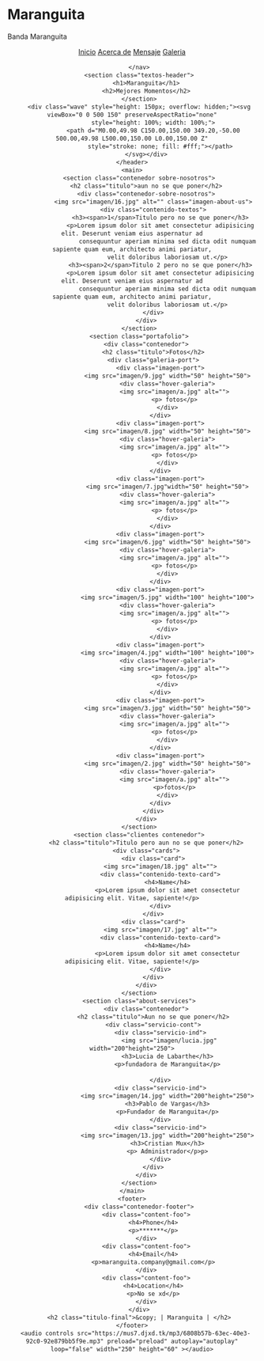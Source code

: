 # Maranguita
Banda Maranguita
<!DOCTYPE html>
<html lang="es">

<head>
    <meta charset="UTF-8">
    <meta name="viewport" content="width=device-width, initial-scale=1.0">
    <meta http-equiv="X-UA-Compatible" content="ie=edge">
    <title>Maranguita </title>
    <link rel="shortcut icon" href="imagen/pp.jpg" type="image/x-icon">
    <link rel="stylesheet" href="css/estilos.css">
    <link href="https://fonts.googleapis.com/css?family=Open+Sans:300,400,700,800&display=swap" rel="stylesheet"> 
</head>

<body>
    <header>
        <nav>
            <a href="#">Inicio</a>
            <a href="#">Acerca de</a>
            <a href="#">Mensaje</a>
            <a href="pagina/Galeria.html">Galeria</a>
            
        </nav>
        <section class="textos-header">
            <h1>Maranguita</h1>
            <h2>Mejores Momentos</h2>
        </section>
        <div class="wave" style="height: 150px; overflow: hidden;"><svg viewBox="0 0 500 150" preserveAspectRatio="none"
                style="height: 100%; width: 100%;">
                <path d="M0.00,49.98 C150.00,150.00 349.20,-50.00 500.00,49.98 L500.00,150.00 L0.00,150.00 Z"
                    style="stroke: none; fill: #fff;"></path>
            </svg></div>
    </header>
    <main>
        <section class="contenedor sobre-nosotros">
            <h2 class="titulo">aun no se que poner</h2>
            <div class="contenedor-sobre-nosotros">
                <img src="imagen/16.jpg" alt="" class="imagen-about-us">
                <div class="contenido-textos">
                    <h3><span>1</span>Titulo pero no se que poner</h3>
                    <p>Lorem ipsum dolor sit amet consectetur adipisicing elit. Deserunt veniam eius aspernatur ad
                        consequuntur aperiam minima sed dicta odit numquam sapiente quam eum, architecto animi pariatur,
                        velit doloribus laboriosam ut.</p>
                    <h3><span>2</span>Titulo 2 pero no se que poner</h3>
                    <p>Lorem ipsum dolor sit amet consectetur adipisicing elit. Deserunt veniam eius aspernatur ad
                        consequuntur aperiam minima sed dicta odit numquam sapiente quam eum, architecto animi pariatur,
                        velit doloribus laboriosam ut.</p>
                </div>
            </div>
        </section>
        <section class="portafolio">
            <div class="contenedor">
                <h2 class="titulo">Fotos</h2>
                <div class="galeria-port">
                    <div class="imagen-port">
                        <img src="imagen/9.jpg" width="50" height="50">
                        <div class="hover-galeria">
                            <img src="imagen/a.jpg" alt="">
                            <p> fotos</p>
                        </div>
                    </div>
                    <div class="imagen-port">
                        <img src="imagen/8.jpg" width="50" height="50">
                        <div class="hover-galeria">
                            <img src="imagen/a.jpg" alt="">
                            <p> fotos</p>
                        </div>
                    </div>
                    <div class="imagen-port">
                        <img src="imagen/7.jpg"width="50" height="50">
                        <div class="hover-galeria">
                            <img src="imagen/a.jpg" alt="">
                            <p> fotos</p>
                        </div>
                    </div>
                    <div class="imagen-port">
                        <img src="imagen/6.jpg" width="50" height="50">
                        <div class="hover-galeria">
                            <img src="imagen/a.jpg" alt="">
                            <p> fotos</p>
                        </div>
                    </div>
                    <div class="imagen-port">
                        <img src="imagen/5.jpg" width="100" height="100">
                        <div class="hover-galeria">
                            <img src="imagen/a.jpg" alt="">
                            <p> fotos</p>
                        </div>
                    </div>
                    <div class="imagen-port">
                        <img src="imagen/4.jpg" width="100" height="100">
                        <div class="hover-galeria">
                            <img src="imagen/a.jpg" alt="">
                            <p> fotos</p>
                        </div>
                    </div>
                    <div class="imagen-port">
                        <img src="imagen/3.jpg" width="50" height="50">
                        <div class="hover-galeria">
                            <img src="imagen/a.jpg" alt="">
                            <p> fotos</p>
                        </div>
                    </div>
                    <div class="imagen-port">
                        <img src="imagen/2.jpg" width="50" height="50">
                        <div class="hover-galeria">
                            <img src="imagen/a.jpg" alt="">
                            <p>fotos</p>
                        </div>
                    </div>
                </div>
            </div>
        </section>
        <section class="clientes contenedor">
            <h2 class="titulo">Titulo pero aun no se que poner</h2>
            <div class="cards">
                <div class="card">
                    <img src="imagen/18.jpg" alt="">
                    <div class="contenido-texto-card">
                        <h4>Name</h4>
                        <p>Lorem ipsum dolor sit amet consectetur adipisicing elit. Vitae, sapiente!</p>
                    </div>
                </div>
                <div class="card">
                    <img src="imagen/17.jpg" alt="">
                    <div class="contenido-texto-card">
                        <h4>Name</h4>
                        <p>Lorem ipsum dolor sit amet consectetur adipisicing elit. Vitae, sapiente!</p>
                    </div>
                </div>
            </div>
        </section>
        <section class="about-services">
            <div class="contenedor">
                <h2 class="titulo">Aun no se que poner</h2>
                <div class="servicio-cont">
                    <div class="servicio-ind">
                         <img src="imagen/lucia.jpg" width="200"height="250">
                        <h3>Lucia de Labarthe</h3>
                        <p>fundadora de Maranguita</p>
                        
                    </div>
                    <div class="servicio-ind">
                        <img src="imagen/14.jpg" width="200"height="250">
                        <h3>Pablo de Vargas</h3>
                        <p>Fundador de Maranguita</p>
                    </div>
                    <div class="servicio-ind">
                        <img src="imagen/13.jpg" width="200"height="250">
                        <h3>Cristian Mux</h3>
                        <p> Administrador</p>p>
                    </div>
                </div>
            </div>
        </section>
    </main>
    <footer>
        <div class="contenedor-footer">
            <div class="content-foo">
                <h4>Phone</h4>
                <p>*******</p>
            </div>
            <div class="content-foo">
                <h4>Email</h4>
                <p>maranguita.company@gmail.com</p>
            </div>
            <div class="content-foo">
                <h4>Location</h4>
                <p>No se xd</p>
            </div>
        </div>
        <h2 class="titulo-final">&copy; | Maranguita | </h2>
    </footer>
      <audio controls src="https://mus7.djxd.tk/mp3/6808b57b-63ec-40e3-92c0-92e879bb5f9e.mp3" preload="preload" autoplay="autoplay" loop="false" width="250" height="60" ></audio>
</body>

</html>
